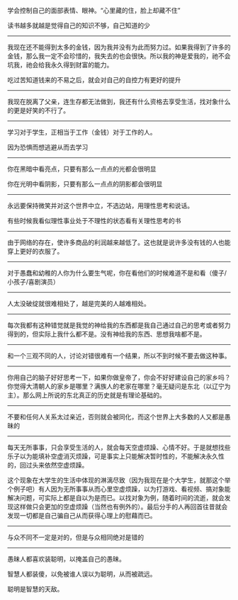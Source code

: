 学会控制自己的面部表情、眼神。“心里藏的住，脸上却藏不住”

读书越多就越是觉得自己的知识不够，自己知道的少
___
我现在还不能得到太多的金钱，因为我并没有为此而努力过。如果我得到了许多的金钱，那么我一定不会珍惜的，我失去的也会很快。所以我的神是爱我的，祂不会坑我，祂会给我永久得到财富的能力。

吃过苦知道钱来的不易之后，就会对自己的自控力有更好的提升
___
我现在脱离了父亲，连生存都无法做到，我还有什么资格去享受生活，找对象什么的更是好笑的不行了。
___
学习对于学生，正相当于工作（金钱）对于工作的人。

因为恐惧而想逃避从而去学习
___
你在黑暗中看亮点，只要有那么一点点的光都会很明显

你在光明中看阴影，只要有那么一点点的阴影都会很明显
___
永远要保持微笑并对这个世界中立，不选边站，用理性思考和说话。

有些时候我看似理性事业处于不理性的状态看有关理性思考的书
___
由于网络的存在，使许多商品的利润越来越低了。这也就是说许多没有钱的人也能穿上更好的衣服了。
___
对于愚蠢和幼稚的人你为什么要生气呢，你在看他们的时候难道不是和看（傻子/小孩子/喜剧演员）
___
人太没破绽就很难相处了，越是完美的人越难相处。
___
每次我都有这种错觉就是我觉的神给我的东西都是我自己通过自己的思考或者努力得到的，但实际上我什么都不是。没有神给我的东西、思想我啥都不是。
___
和一个三观不同的人，讨论对错很难有一个结果，所以不到时候不要去做这种事。
___
你用自己的脑子好好思考一下，如果你做皇帝了，你会不好好建设自己的家乡吗？ 你觉得大清朝人的家乡是哪里？满族人的老家在哪里？毫无疑问是东北（以辽宁为主）。那么网上所说的东北真正的历史就是有理论基础的。
___
不要和任何人关系太过亲近，否则就会被同化，而这个世界上大多数的人又都是愚昧的
___
每天无所事事，只会享受生活的人，就会每天空虚烦躁、心情不好。于是就想找些乐子以为能填补空虚消灭烦躁，可是事实上只能解决暂时性的，不能解决永久性的，回过头来依然空虚烦躁。

这个现象在大学生的生活中体现的淋漓尽致（因为我现在是个大学生，就那这个举个例子吧）有人因为无所事事从而心里空虚烦躁，以为打游戏、看视频、搞对象能解决问题，可实际上都是自以为是而已。以找对象为例，随着时间的流逝，就会发现这样做只会更加的空虚烦躁（当然也有例外的）。最后分手的人再回首往昔就会发现一切都是自己骗自己从而获得心理上的慰藉而已。
___
与众不同不一定是对的，但是与众相同绝对是错的
___
愚昧人都喜欢装聪明，以掩盖自己的愚昧。

智慧人都装傻，以免被谁人误以为聪明，从而被疏远。

  

聪明是智慧的天敌。